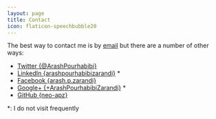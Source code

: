 ```yaml
---
layout: page
title: Contact
icon: flaticon-speechbubble20
---
```


The best way to contact me is by [email](mailto:arash.p.z@gmail.com)
but there are a number of other ways:

* <i class="flaticon-twitter"></i> [Twitter {@ArashPourhabibi}](http://twitter.com/ArashPourhabibi)
* <i class="flaticon-linkedin"></i> [LinkedIn {arashpourhabibizarandi}](http://ir.linkedin.com/in/arashpourhabibizarandi) *
* <i class="flaticon-facebook2"></i> [Facebook {arash.p.zarandi}](https://www.facebook.com/arash.p.zarandi)
* <i class="flaticon-googleplus"></i> [Google+ {+ArashPourhabibiZarandi}](https://plus.google.com/+ArashPourhabibiZarandi) *
* <i class="flaticon-github17"></i> [GitHub {neo-apz}](http://github.com/neo-apz)

*: I do not visit frequently
